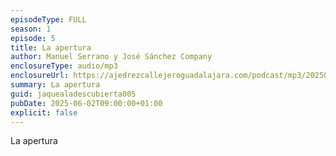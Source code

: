 ```yaml
---
episodeType: FULL
season: 1
episode: 5
title: La apertura
author: Manuel Serrano y José Sánchez Company
enclosureType: audio/mp3
enclosureUrl: https://ajedrezcallejeroguadalajara.com/podcast/mp3/20250602-JALD.mp3
summary: La apertura 
guid: jaquealadescubierta005
pubDate: 2025-06-02T09:00:00+01:00
explicit: false
---
```

La apertura 